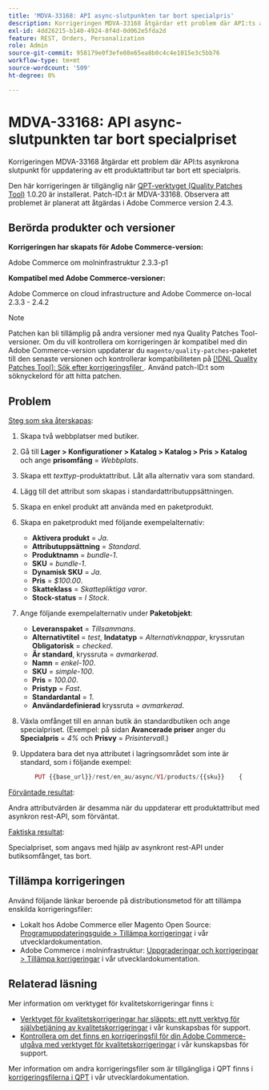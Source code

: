 ```yaml
---
title: 'MDVA-33168: API async-slutpunkten tar bort specialpris'
description: Korrigeringen MDVA-33168 åtgärdar ett problem där API:ts asynkrona slutpunkt för uppdatering av ett produktattribut tar bort ett specialpris.
exl-id: 4dd26215-b140-4924-8f4d-0d062e5fda2d
feature: REST, Orders, Personalization
role: Admin
source-git-commit: 958179e0f3efe08e65ea8b0c4c4e1015e3c5bb76
workflow-type: tm+mt
source-wordcount: '509'
ht-degree: 0%

---
```


# MDVA-33168: API async-slutpunkten tar bort specialpriset

Korrigeringen MDVA-33168 åtgärdar ett problem där API:ts asynkrona slutpunkt för uppdatering av ett produktattribut tar bort ett specialpris.

Den här korrigeringen är tillgänglig när [QPT-verktyget (Quality Patches Tool)](/help/announcements/adobe-commerce-announcements/magento-quality-patches-released-new-tool-to-self-serve-quality-patches.md) 1.0.20 är installerat. Patch-ID:t är MDVA-33168. Observera att problemet är planerat att åtgärdas i Adobe Commerce version 2.4.3.

## Berörda produkter och versioner

**Korrigeringen har skapats för Adobe Commerce-version:**

Adobe Commerce om molninfrastruktur 2.3.3-p1

**Kompatibel med Adobe Commerce-versioner:**

Adobe Commerce on cloud infrastructure and Adobe Commerce on-local 2.3.3 - 2.4.2

>[!NOTE]
>
>Patchen kan bli tillämplig på andra versioner med nya Quality Patches Tool-versioner. Om du vill kontrollera om korrigeringen är kompatibel med din Adobe Commerce-version uppdaterar du `magento/quality-patches`-paketet till den senaste versionen och kontrollerar kompatibiliteten på [[!DNL Quality Patches Tool]: Sök efter korrigeringsfiler ](https://devdocs.magento.com/quality-patches/tool.html#patch-grid). Använd patch-ID:t som söknyckelord för att hitta patchen.

## Problem

<u>Steg som ska återskapas</u>:

1. Skapa två webbplatser med butiker.
1. Gå till **Lager > Konfigurationer > Katalog > Katalog > Pris > Katalog** och ange **prisomfång** = *Webbplats*.
1. Skapa ett *texttyp*-produktattribut. Låt alla alternativ vara som standard.
1. Lägg till det attribut som skapas i standardattributuppsättningen.
1. Skapa en enkel produkt att använda med en paketprodukt.
1. Skapa en paketprodukt med följande exempelalternativ:
   * **Aktivera produkt** = *Ja*.
   * **Attributuppsättning** = *Standard*.
   * **Produktnamn** = *bundle-1*.
   * **SKU** = *bundle-1*.
   * **Dynamisk SKU** = *Ja*.
   * **Pris** = *$100.00*.
   * **Skatteklass** = *Skattepliktiga varor*.
   * **Stock-status** = *I Stock*.
1. Ange följande exempelalternativ under **Paketobjekt**:
   * **Leveranspaket** = *Tillsammans*.
   * **Alternativtitel** = *test*, **Indatatyp** = *Alternativknappar*, kryssrutan **Obligatorisk** = *checked*.
   * **Är standard**, kryssruta = *avmarkerad*.
   * **Namn** = *enkel-100*.
   * **SKU** = *simple-100*.
   * **Pris** = *100.00*.
   * **Pristyp** = *Fast*.
   * **Standardantal** = *1*.
   * **Användardefinierad** kryssruta = *avmarkerad*.
1. Växla omfånget till en annan butik än standardbutiken och ange specialpriset. (Exempel: på sidan **Avancerade priser** anger du **Specialpris** = *4%* och **Prisvy** = *Prisintervall*.)
1. Uppdatera bara det nya attributet i lagringsområdet som inte är standard, som i följande exempel:

   ```php
       PUT {{base_url}}/rest/en_au/async/V1/products/{{sku}}    {        "product": {            "custom_attributes": [                {                    "attribute_code": "text_attr",                    "value": 21                                   }            ]                    }    }
   ```

<u>Förväntade resultat</u>:

Andra attributvärden är desamma när du uppdaterar ett produktattribut med asynkron rest-API, som förväntat.

<u>Faktiska resultat</u>:

Specialpriset, som angavs med hjälp av asynkront rest-API under butiksomfånget, tas bort.

## Tillämpa korrigeringen

Använd följande länkar beroende på distributionsmetod för att tillämpa enskilda korrigeringsfiler:

* Lokalt hos Adobe Commerce eller Magento Open Source: [Programuppdateringsguide > Tillämpa korrigeringar](https://devdocs.magento.com/guides/v2.4/comp-mgr/patching/mqp.html) i vår utvecklardokumentation.
* Adobe Commerce i molninfrastruktur: [Uppgraderingar och korrigeringar > Tillämpa korrigeringar](https://devdocs.magento.com/cloud/project/project-patch.html) i vår utvecklardokumentation.

## Relaterad läsning

Mer information om verktyget för kvalitetskorrigeringar finns i:

* [Verktyget för kvalitetskorrigeringar har släppts: ett nytt verktyg för självbetjäning av kvalitetskorrigeringar](/help/announcements/adobe-commerce-announcements/magento-quality-patches-released-new-tool-to-self-serve-quality-patches.md) i vår kunskapsbas för support.
* [Kontrollera om det finns en korrigeringsfil för din Adobe Commerce-utgåva med verktyget för kvalitetskorrigeringar](/help/support-tools/patches-available-in-qpt-tool/check-patch-for-magento-issue-with-magento-quality-patches.md) i vår kunskapsbas för support.

Mer information om andra korrigeringsfiler som är tillgängliga i QPT finns i [korrigeringsfilerna i QPT](https://devdocs.magento.com/quality-patches/tool.html#patch-grid) i vår utvecklardokumentation.

